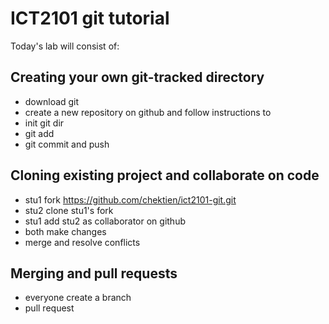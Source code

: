 # ICT2101 git tutorial
Today's lab will consist of:

## Creating your own git-tracked directory
- download git
- create a new repository on github and follow instructions to 
- init git dir
- git add
- git commit and push

## Cloning existing project and collaborate on code
- stu1 fork https://github.com/chektien/ict2101-git.git
- stu2 clone stu1's fork
- stu1 add stu2 as collaborator on github
- both make changes
- merge and resolve conflicts

## Merging and pull requests
- everyone create a branch
- pull request
